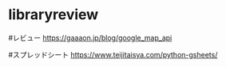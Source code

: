 # libraryreview

#レビュー
https://gaaaon.jp/blog/google_map_api

#スプレッドシート
https://www.teijitaisya.com/python-gsheets/

